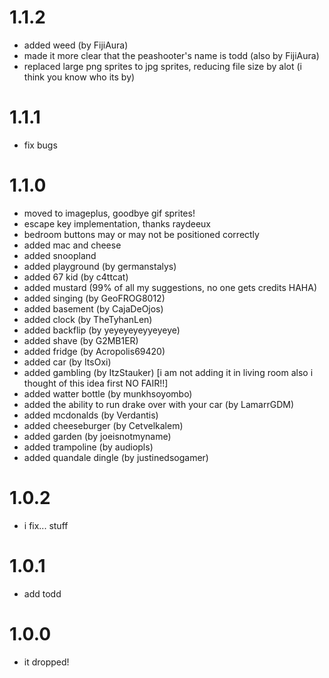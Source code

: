 # 1.1.2
- added weed (by FijiAura)
- made it more clear that the peashooter's name is todd (also by FijiAura)
- replaced large png sprites to jpg sprites, reducing file size by alot (i think you know who its by)
# 1.1.1
- fix bugs
# 1.1.0
- moved to imageplus, goodbye gif sprites!
- escape key implementation, thanks raydeeux
- bedroom buttons may or may not be positioned correctly
- added mac and cheese
- added snoopland
- added playground (by germanstalys)
- added 67 kid (by c4ttcat)
- added mustard (99% of all my suggestions, no one gets credits HAHA)
- added singing (by GeoFROG8012)
- added basement (by CajaDeOjos)
- added clock (by TheTyhanLen)
- added backflip (by yeyeyeyeyyeyeye)
- added shave (by G2MB1ER)
- added fridge (by Acropolis69420)
- added car (by ItsOxi)
- added gambling (by ItzStauker) [i am not adding it in living room also i thought of this idea first NO FAIR!!]
- added watter bottle (by munkhsoyombo)
- added the ability to run drake over with your car (by LamarrGDM)
- added mcdonalds (by Verdantis)
- added cheeseburger (by Cetvelkalem)
- added garden (by joeisnotmyname)
- added trampoline (by audiopls)
- added quandale dingle (by justinedsogamer)
# 1.0.2
- i fix... stuff
# 1.0.1
- add todd
# 1.0.0

- it dropped!

